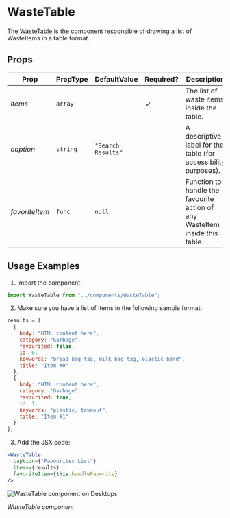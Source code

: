 # WasteTable

The WasteTable is the component responsible of drawing a list of WasteItems in a table format.

## Props

| Prop           | PropType | DefaultValue       | Required? | Description                                                                 |
| -------------- | -------- | ------------------ | --------- | --------------------------------------------------------------------------- |
| _items_        | `array`  |                    | ✓         | The list of waste items inside the table.                                   |
| _caption_      | `string` | `"Search Results"` |           | A descriptive label for the table (for accessibility purposes).             |
| _favoriteItem_ | `func`   | `null`             |           | Function to handle the favourite action of any WasteItem inside this table. |

## Usage Examples

1. Import the component:

```javascript
import WasteTable from "../components/WasteTable";
```

2. Make sure you have a list of items in the following sample format:

```js
results = [
  {
    body: "HTML content here",
    category: "Garbage",
    favourited: false,
    id: 0,
    keywords: "bread bag tag, milk bag tag, elastic band",
    title: "Item #0"
  },
  {
    body: "HTML content here",
    category: "Garbage",
    favourited: true,
    id: 1,
    keywords: "plastic, takeout",
    title: "Item #1"
  }
];
```

3. Add the JSX code:

```jsx
<WasteTable
  caption={"Favourites List"}
  items={results}
  favoriteItem={this.handleFavorite}
/>
```

![WasteTable component on Desktops](http://lacerda.design/Shopify2019/WasteTable.png "WasteTable component on Desktops")

_*WasteTable component*_
